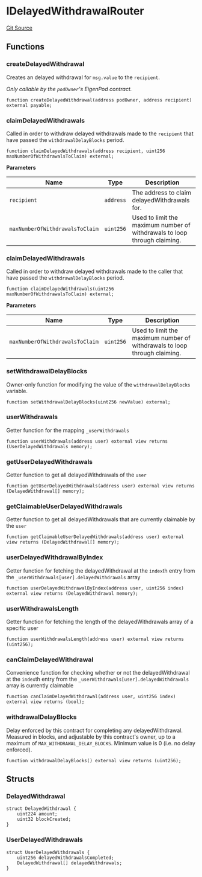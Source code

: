# IDelayedWithdrawalRouter
[Git Source](https://github.com/Sabnock01/eigenlayer-contracts/blob/fa80db0202cf74fb2bae3ffc6aa6db988074a698/src/contracts/interfaces/IDelayedWithdrawalRouter.sol)


## Functions
### createDelayedWithdrawal

Creates an delayed withdrawal for `msg.value` to the `recipient`.

*Only callable by the `podOwner`'s EigenPod contract.*


```solidity
function createDelayedWithdrawal(address podOwner, address recipient) external payable;
```

### claimDelayedWithdrawals

Called in order to withdraw delayed withdrawals made to the `recipient` that have passed the `withdrawalDelayBlocks` period.


```solidity
function claimDelayedWithdrawals(address recipient, uint256 maxNumberOfWithdrawalsToClaim) external;
```
**Parameters**

|Name|Type|Description|
|----|----|-----------|
|`recipient`|`address`|The address to claim delayedWithdrawals for.|
|`maxNumberOfWithdrawalsToClaim`|`uint256`|Used to limit the maximum number of withdrawals to loop through claiming.|


### claimDelayedWithdrawals

Called in order to withdraw delayed withdrawals made to the caller that have passed the `withdrawalDelayBlocks` period.


```solidity
function claimDelayedWithdrawals(uint256 maxNumberOfWithdrawalsToClaim) external;
```
**Parameters**

|Name|Type|Description|
|----|----|-----------|
|`maxNumberOfWithdrawalsToClaim`|`uint256`|Used to limit the maximum number of withdrawals to loop through claiming.|


### setWithdrawalDelayBlocks

Owner-only function for modifying the value of the `withdrawalDelayBlocks` variable.


```solidity
function setWithdrawalDelayBlocks(uint256 newValue) external;
```

### userWithdrawals

Getter function for the mapping `_userWithdrawals`


```solidity
function userWithdrawals(address user) external view returns (UserDelayedWithdrawals memory);
```

### getUserDelayedWithdrawals

Getter function to get all delayedWithdrawals of the `user`


```solidity
function getUserDelayedWithdrawals(address user) external view returns (DelayedWithdrawal[] memory);
```

### getClaimableUserDelayedWithdrawals

Getter function to get all delayedWithdrawals that are currently claimable by the `user`


```solidity
function getClaimableUserDelayedWithdrawals(address user) external view returns (DelayedWithdrawal[] memory);
```

### userDelayedWithdrawalByIndex

Getter function for fetching the delayedWithdrawal at the `index`th entry from the `_userWithdrawals[user].delayedWithdrawals` array


```solidity
function userDelayedWithdrawalByIndex(address user, uint256 index) external view returns (DelayedWithdrawal memory);
```

### userWithdrawalsLength

Getter function for fetching the length of the delayedWithdrawals array of a specific user


```solidity
function userWithdrawalsLength(address user) external view returns (uint256);
```

### canClaimDelayedWithdrawal

Convenience function for checking whether or not the delayedWithdrawal at the `index`th entry from the `_userWithdrawals[user].delayedWithdrawals` array is currently claimable


```solidity
function canClaimDelayedWithdrawal(address user, uint256 index) external view returns (bool);
```

### withdrawalDelayBlocks

Delay enforced by this contract for completing any delayedWithdrawal. Measured in blocks, and adjustable by this contract's owner,
up to a maximum of `MAX_WITHDRAWAL_DELAY_BLOCKS`. Minimum value is 0 (i.e. no delay enforced).


```solidity
function withdrawalDelayBlocks() external view returns (uint256);
```

## Structs
### DelayedWithdrawal

```solidity
struct DelayedWithdrawal {
    uint224 amount;
    uint32 blockCreated;
}
```

### UserDelayedWithdrawals

```solidity
struct UserDelayedWithdrawals {
    uint256 delayedWithdrawalsCompleted;
    DelayedWithdrawal[] delayedWithdrawals;
}
```


